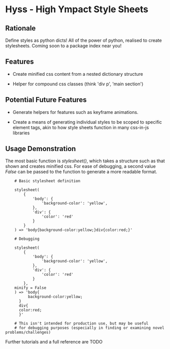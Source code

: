 # Hyss - High Ympact Style Sheets

## Rationale

Define styles as python dicts! All of the power of python, realised to create stylesheets.
Coming soon to a package index near you!

## Features

- Create minified css content from a nested dictionary structure

- Helper for compound css classes (think 'div p', 'main section')  


## Potential Future Features

- Generate helpers for features such as keyframe animations.

- Create a means of generating individual styles to be scoped to specific element tags, akin to
how style sheets function in many css-in-js libraries

## Usage Demonstration

The most basic function is *stylesheet()*, which takes a structure such as that shown and creates minified css.
For ease of debugging, a second value *False* can be
passed to the function to generate a more readable format. 

```
    # Basic stylesheet definition  

    stylesheet(
        {
            'body': {
                'background-color': 'yellow',
            }, 
            'div': {
                'color': 'red'
            }
        }
    ) => 'body{background-color:yellow;}div{color:red;}'

    # Debugging
    
    stylesheet(
        {
            'body': {
                'background-color': 'yellow',
            }, 
            'div': {
                'color': 'red'
            }
        },
	minify = False
    ) => 'body{
    	  background-color:yellow;
	  }
	  div{
	  color:red;
	  }'

    # This isn't intended for production use, but may be useful
    # for debugging purposes (especially in finding or examining novel problems/challenges)
```

Further tutorials and a full reference are TODO  
